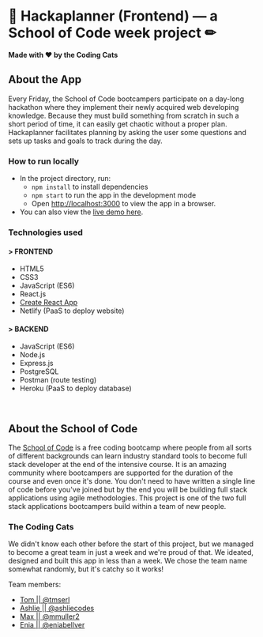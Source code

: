 # 📅 Hackaplanner (Frontend) — a School of Code week project ✏

**Made with ♥ by the Coding Cats**

About the App
---
Every Friday, the School of Code bootcampers participate on a day-long hackathon where they implement their newly acquired web developing knowledge. Because they must build something from scratch in such a short period of time, it can easily get chaotic without a proper plan. Hackaplanner facilitates planning by asking the user some questions and sets up tasks and goals to track during the day.

### How to run locally
- In the project directory, run:
  - `npm install` to install dependencies
  - `npm start` to run the app in the development mode
  - Open [http://localhost:3000](http://localhost:3000) to view the app in a browser.
- You can also view the [live demo here](https://hackaplanner.netlify.app/).

### Technologies used
#### > FRONTEND
- HTML5
- CSS3
- JavaScript (ES6)
- React.js
- [Create React App](https://github.com/facebook/create-react-app)
- Netlify (PaaS to deploy website)

#### > BACKEND
- JavaScript (ES6)
- Node.js
- Express.js
- PostgreSQL
- Postman (route testing)
- Heroku (PaaS to deploy database)
</br>

About the School of Code
---
The [School of Code](https://www.schoolofcode.co.uk/) is a free coding bootcamp where people from all sorts of different backgrounds can learn industry standard tools to become full stack developer at the end of the intensive course. It is an amazing community where bootcampers are supported for the duration of the course and even once it's done. You don't need to have written a single line of code before you've joined but by the end you will be building full stack applications using agile methodologies. This project is one of the two full stack applications bootcampers build within a team of new people.

### The Coding Cats
We didn't know each other before the start of this project, but we managed to become a great team in just a week and we're proud of that. We ideated, designed and built this app in less than a week. We chose the team name somewhat randomly, but it's catchy so it works!

Team members:
- [Tom || @tmserl](https://github.com/tmserl)
- [Ashlie || @ashliecodes](https://github.com/ashliecodes)
- [Max || @mmuller2](https://github.com/mmuller2)
- [Enia || @eniabellver](https://github.com/eniabellver)
